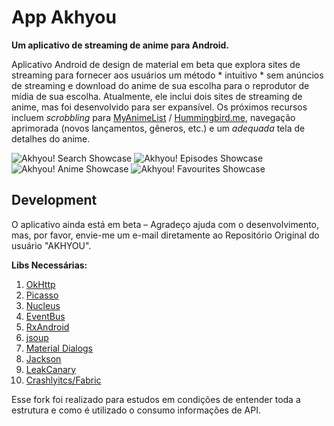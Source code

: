 # App Akhyou

**Um aplicativo de streaming de anime para Android.** 

Aplicativo Android de design de material em beta que explora sites de streaming para fornecer aos usuários um método * intuitivo * sem anúncios de streaming e download do anime de sua escolha para o reprodutor de mídia de sua escolha. Atualmente, ele inclui dois sites de streaming de anime, mas foi desenvolvido para ser expansível. Os próximos recursos incluem *scrobbling* para [MyAnimeList](http://myanimelist.net/) / [Hummingbird.me](https://hummingbird.me/), navegação aprimorada (novos lançamentos, gêneros, etc.) e um *adequada* tela de detalhes do anime.

![Akhyou! Search Showcase](/captures/showcase_search_small.png "AKHYOU!") ![Akhyou! Episodes Showcase](/captures/showcase_episodes_small.png "AKHYOU!")
![Akhyou! Anime Showcase](/captures/showcase_anime_small.png "AKHYOU!") ![Akhyou! Favourites Showcase](/captures/showcase_favourites_small.png "AKHYOU!")

## Development  

O aplicativo ainda está em beta – Agradeço ajuda com o desenvolvimento, mas, por favor, envie-me um e-mail diretamente ao Repositório Original do usuário "AKHYOU".

**Libs Necessárias:**

1. [OkHttp](http://square.github.io/okhttp/)  
2. [Picasso](http://square.github.io/picasso/)  
3. [Nucleus](https://github.com/konmik/nucleus)  
4. [EventBus](https://github.com/greenrobot/EventBus)  
5. [RxAndroid](https://github.com/ReactiveX/RxAndroid)  
6. [jsoup](http://jsoup.org/)  
7. [Material Dialogs](https://github.com/afollestad/material-dialogs)  
8. [Jackson](https://github.com/FasterXML/jackson)  
9. [LeakCanary](https://github.com/square/leakcanary)  
10. [Crashlyitcs/Fabric](http://try.crashlytics.com/sdk-android/)  

Esse fork foi realizado para estudos em condições de entender toda a estrutura e como é utilizado o consumo informações de API.

